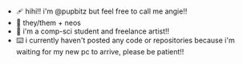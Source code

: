 - 🩹 hihi!! i'm @pupbitz but feel free to call me angie!!
- 🎀 they/them + neos
- 💉 i'm a comp-sci student and freelance artist!!
- ⌨️ i currently haven't posted any code or repositories because i'm waiting for my new pc to arrive, please be patient!!
<!---
pupbitz/pupbitz is a ✨ special ✨ repository because its `README.md` (this file) appears on your GitHub profile.
You can click the Preview link to take a look at your changes.
--->
